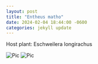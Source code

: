 ```yaml
---
layout: post
title: "Entheus matho"
date: 2024-02-04 18:44:00 -0600
categories: jekyll update
---
```


Host plant: Eschweilera longirachus


![Pic](/caterpillars/docs/assests/cats/HES9/1.jpg)
![Pic](/caterpillars/docs/assests/cats/HES9/2.jpg)
